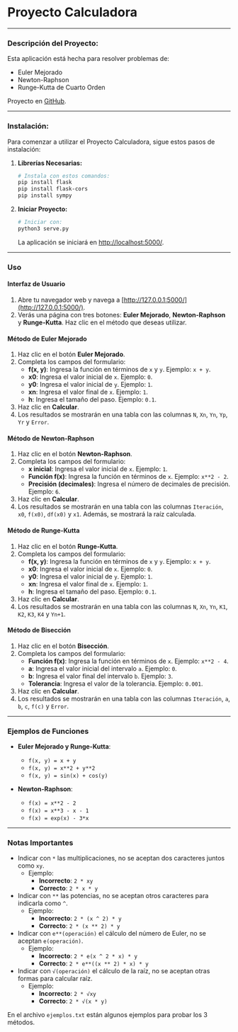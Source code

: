 # **Proyecto Calculadora**

---

### Descripción del Proyecto:

Esta aplicación está hecha para resolver problemas de:

- Euler Mejorado
- Newton-Raphson
- Runge-Kutta de Cuarto Orden

Proyecto en [GitHub](https://github.com/ABEL0120/calculadora-mate2-python).

---

### Instalación:

Para comenzar a utilizar el Proyecto Calculadora, sigue estos pasos de instalación:

1. **Librerías Necesarias:**
   ```bash
   # Instala con estos comandos:
   pip install flask
   pip install flask-cors
   pip install sympy
   ```
2. **Iniciar Proyecto:**
   ```bash
   # Iniciar con:
   python3 serve.py
   ```
   La aplicación se iniciará en [http://localhost:5000/](http://localhost:5000/).

---

### Uso

#### Interfaz de Usuario

1. Abre tu navegador web y navega a [http://127.0.0.1:5000/](http://127.0.0.1:5000/).
2. Verás una página con tres botones: **Euler Mejorado**, **Newton-Raphson** y **Runge-Kutta**. Haz clic en el método que deseas utilizar.

#### Método de Euler Mejorado

1. Haz clic en el botón **Euler Mejorado**.
2. Completa los campos del formulario:
   - **f(x, y)**: Ingresa la función en términos de `x` y `y`. Ejemplo: `x + y`.
   - **x0**: Ingresa el valor inicial de `x`. Ejemplo: `0`.
   - **y0**: Ingresa el valor inicial de `y`. Ejemplo: `1`.
   - **xn**: Ingresa el valor final de `x`. Ejemplo: `1`.
   - **h**: Ingresa el tamaño del paso. Ejemplo: `0.1`.
3. Haz clic en **Calcular**.
4. Los resultados se mostrarán en una tabla con las columnas `N`, `Xn`, `Yn`, `Yp`, `Yr` y `Error`.

#### Método de Newton-Raphson

1. Haz clic en el botón **Newton-Raphson**.
2. Completa los campos del formulario:
   - **x inicial**: Ingresa el valor inicial de `x`. Ejemplo: `1`.
   - **Función f(x)**: Ingresa la función en términos de `x`. Ejemplo: `x**2 - 2`.
   - **Precisión (decimales)**: Ingresa el número de decimales de precisión. Ejemplo: `6`.
3. Haz clic en **Calcular**.
4. Los resultados se mostrarán en una tabla con las columnas `Iteración`, `x0`, `f(x0)`, `df(x0)` y `x1`. Además, se mostrará la raíz calculada.

#### Método de Runge-Kutta

1. Haz clic en el botón **Runge-Kutta**.
2. Completa los campos del formulario:
   - **f(x, y)**: Ingresa la función en términos de `x` y `y`. Ejemplo: `x + y`.
   - **x0**: Ingresa el valor inicial de `x`. Ejemplo: `0`.
   - **y0**: Ingresa el valor inicial de `y`. Ejemplo: `1`.
   - **xn**: Ingresa el valor final de `x`. Ejemplo: `1`.
   - **h**: Ingresa el tamaño del paso. Ejemplo: `0.1`.
3. Haz clic en **Calcular**.
4. Los resultados se mostrarán en una tabla con las columnas `N`, `Xn`, `Yn`, `K1`, `K2`, `K3`, `K4` y `Yn+1`.

#### Método de Bisección

1. Haz clic en el botón **Bisección**.
2. Completa los campos del formulario:
   - **Función f(x)**: Ingresa la función en términos de `x`. Ejemplo: `x**2 - 4`.
   - **a**: Ingresa el valor inicial del intervalo `a`. Ejemplo: `0`.
   - **b**: Ingresa el valor final del intervalo `b`. Ejemplo: `3`.
   - **Tolerancia**: Ingresa el valor de la tolerancia. Ejemplo: `0.001`.
3. Haz clic en **Calcular**.
4. Los resultados se mostrarán en una tabla con las columnas `Iteración`, `a`, `b`, `c`, `f(c)` y `Error`.

---

### Ejemplos de Funciones

- **Euler Mejorado y Runge-Kutta**:

  - `f(x, y) = x + y`
  - `f(x, y) = x**2 + y**2`
  - `f(x, y) = sin(x) + cos(y)`

- **Newton-Raphson**:
  - `f(x) = x**2 - 2`
  - `f(x) = x**3 - x - 1`
  - `f(x) = exp(x) - 3*x`

---

### Notas Importantes

- Indicar con `*` las multiplicaciones, no se aceptan dos caracteres juntos como `xy`.
  - Ejemplo:
    - **Incorrecto**: `2 * xy`
    - **Correcto**: `2 * x * y`
- Indicar con `**` las potencias, no se aceptan otros caracteres para indicarla como `^`.
  - Ejemplo:
    - **Incorrecto**: `2 * (x ^ 2) * y`
    - **Correcto**: `2 * (x ** 2) * y`
- Indicar con `e**(operación)` el cálculo del número de Euler, no se aceptan `e(operación)`.
  - Ejemplo:
    - **Incorrecto**: `2 * e(x ^ 2 * x) * y`
    - **Correcto**: `2 * e**((x ** 2) * x) * y`
- Indicar con `√(operación)` el cálculo de la raíz, no se aceptan otras formas para calcular raíz.
  - Ejemplo:
    - **Incorrecto**: `2 * √xy`
    - **Correcto**: `2 * √(x * y)`

En el archivo `ejemplos.txt` están algunos ejemplos para probar los 3 métodos.

